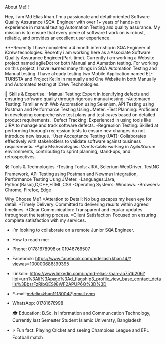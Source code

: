 About Me!!!

Hey, I am Md Elias khan. I'm a passionate and detail-oriented Software Quality Assurance (SQA) Engineer with over 1+ years of hands-on experience in manual testing Automation Testing and quality assurance. My mission is to ensure that every piece of software I work on is robust, reliable, and provides an excellent user experience.

***Recently I have completed a 4 month internship in SQA Engineer at iCrew tecnologies. Recently i am working here as a Associate Software Quality Assurance Engineer(Part-time). Currently i am working a Website project named agileDot for both  Manual and Aumation testing. For working on this project, I have learned many things in SQA Automation Testing and Manual testing. I have already testing two Mobile Application named EL-TURISTA and Project Ketlin in manually and One Website in both Manually and Automated testing at iCrew Technologies.

🌟 Skills & Expertise:
-Manual Testing: Expert in identifying defects and ensuring software quality through rigorous manual testing.
-Automated Testing: Familiar with Web Automation using Selenium, API Testing using Postman and Performance Testing Using JMeter.
-Test Planning: Proficient in developing comprehensive test plans and test cases based on detailed product requirements.
-Defect Tracking: Experienced in using tools like JIRA to manage and track software defects.
-Regression Testing: Skilled at performing thorough regression tests to ensure new changes do not introduce new issues.
-User Acceptance Testing (UAT): Collaborates effectively with stakeholders to validate software against business requirements.
-Agile Methodologies: Comfortable working in Agile/Scrum environments, contributing to sprint planning, stand-ups, and retrospectives.

🛠️ Tools & Technologies:
-Testing Tools: JIRA, Selenium WebDriver, TestNG Framework, API Testing using Postman and Newman Integration, Performance Testing Using JMeter.
-Languages:Java, Python(Basic),C,C++,HTML,CSS
-Operating Systems: Windows.
-Browsers: Chrome, Firefox, Edge

Why Choose Me?
*Attention to Detail: No bug escapes my keen eye for detail.
*Timely Delivery: Committed to delivering results within agreed timelines.
*Clear Communication: Transparent and regular updates throughout the testing process.
*Client Satisfaction: Focused on ensuring complete satisfaction with my services.

- I’m looking to collaborate on a remote Junior SQA Engineer.
- How to reach me:
- Phone: 01781678998 or 01946766507
- Facebook: https://www.facebook.com/mdeliash.khan.14/?viewas=100000686899395
- Linkdin: https://www.linkedin.com/in/md-elias-khan-aa751b206?lipi=urn%3Ali%3Apage%3Ad_flagship3_profile_view_base_contact_details%3BbsrFzRIbQES98WF2APUP6Q%3D%3D
- E-mail:mdeliaskhan1918004@gmail.com
- WhatsApp: 01781678998

  🎓 Education:
B.Sc. in Information and Communication Technology,
Currently last Semester Student
Islamic University, Bangladesh
 
- ⚡ Fun fact: Playing Cricket and seeing Champions League and EPL Football match

<!---
Mdeliaskhan04/Mdeliaskhan04 is a ✨ special ✨ repository because its `README.md` (this file) appears on your GitHub profile.
You can click the Preview link to take a look at your changes.
--->
